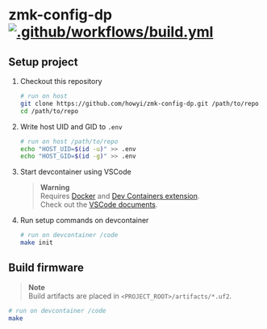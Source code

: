 # zmk-config-dp [![.github/workflows/build.yml](https://github.com/howyi/zmk-config-dp/actions/workflows/build.yml/badge.svg)](https://github.com/howyi/zmk-config-dp/actions/workflows/build.yml)

## Setup project

1. Checkout this repository

   ```bash
   # run on host
   git clone https://github.com/howyi/zmk-config-dp.git /path/to/repo
   cd /path/to/repo
   ```

1. Write host UID and GID to `.env`

   ```bash
   # run on host /path/to/repo
   echo "HOST_UID=$(id -u)" >> .env
   echo "HOST_GID=$(id -g)" >> .env
   ```
1. Start devcontainer using VSCode

   > **Warning**  
   > Requires [Docker](https://www.docker.com/get-started) and [Dev Containers extension](https://marketplace.visualstudio.com/items?itemName=ms-vscode-remote.remote-containers).  
   > Check out the [VSCode documents](https://code.visualstudio.com/docs/devcontainers/containers).

1. Run setup commands on devcontainer

   ```bash
   # run on devcontainer /code
   make init
   ```

## Build firmware

> **Note**  
> Build artifacts are placed in `<PROJECT_ROOT>/artifacts/*.uf2`.

```bash
# run on devcontainer /code
make
```
